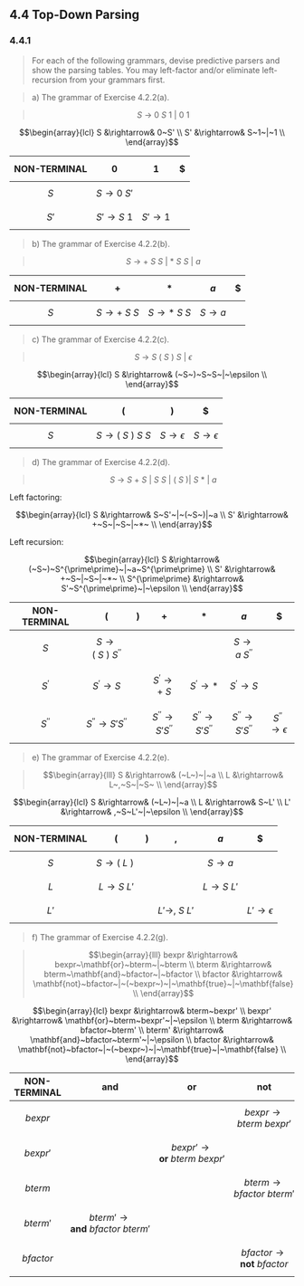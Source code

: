 ## 4.4 Top-Down Parsing

### 4.4.1

> For each of the following grammars, devise predictive parsers and show the parsing tables. You may left-factor and/or eliminate left-recursion from your grammars first.

> a) The grammar of Exercise 4.2.2(a).

> $$ S~\rightarrow~0~S~1~|~0~1$$

$$\begin{array}{lcl}
S &\rightarrow& 0~S' \\
S' &\rightarrow& S~1~|~1 \\
\end{array}$$

| NON-TERMINAL | $$0$$ | $$1$$ | $$\$$$ |
|:------------:|:-:|:-:|:-:|
| $$S$$ | $$S \rightarrow 0~S'$$| $$ $$ | $$ $$ |
| $$S'$$ | $$S' \rightarrow S~1$$ | $$S' \rightarrow 1$$ | $$ $$ |

> b) The grammar of Exercise 4.2.2(b).

> $$S~\rightarrow~+~S~S~|~*~S~S~|~a$$

| NON-TERMINAL | $$+$$ | $$*$$ | $$a$$ | $$\$$$ |
|:------------:|:-:|:-:|:-:|:-:|
| $$S$$ | $$S \rightarrow +~S~S$$| $$S \rightarrow *~S~S$$ | $$S \rightarrow a$$ | $$ $$ |

> c) The grammar of Exercise 4.2.2(c).

> $$S~\rightarrow~S~(~S~)~S~|~\epsilon$$

$$\begin{array}{lcl}
S &\rightarrow& (~S~)~S~S~|~\epsilon \\
\end{array}$$

| NON-TERMINAL | $$($$ | $$)$$ | $$\$$$ |
|:------------:|:-:|:-:|:-:|
| $$S$$ | $$S \rightarrow (~S~)~S~S$$| $$S \rightarrow \epsilon$$ | $$S \rightarrow \epsilon$$ |

> d) The grammar of Exercise 4.2.2(d).

> $$S~\rightarrow~S~+~S~|~S~S~|~(~S~)|~S~*~|~a$$

Left factoring:

$$\begin{array}{lcl}
S &\rightarrow& S~S'~|~(~S~)|~a \\
S' &\rightarrow& +~S~|~S~|~*~ \\
\end{array}$$

Left recursion:

$$\begin{array}{lcl}
S &\rightarrow& (~S~)~S^{\prime\prime}~|~a~S^{\prime\prime} \\
S' &\rightarrow& +~S~|~S~|~*~ \\
S^{\prime\prime} &\rightarrow& S'~S^{\prime\prime}~|~\epsilon \\
\end{array}$$

| NON-TERMINAL | $$($$ | $$)$$ | $$+$$ | $$*$$ | $$a$$ | $$\$$$ |
|:------------:|:-:|:-:|:-:|:-:|:-:|:-:|
| $$S$$ | $$S \rightarrow (~S~)~S^{\prime\prime}$$ | $$ $$ | $$ $$ | $$ $$ | $$S \rightarrow a~S^{\prime\prime}$$ | $$ $$ |
| $$S^{\prime}$$ | $$S^{\prime} \rightarrow S$$ | $$ $$ | $$S^{\prime} \rightarrow +~S$$ | $$S^{\prime} \rightarrow *$$ | $$S^{\prime} \rightarrow S$$ | $$ $$ |
| $$S^{\prime\prime}$$ | $$S^{\prime\prime} \rightarrow S'S^{\prime\prime}$$ | $$ $$ | $$S^{\prime\prime} \rightarrow S'S^{\prime\prime}$$ | $$S^{\prime\prime} \rightarrow S'S^{\prime\prime}$$ | $$S^{\prime\prime} \rightarrow S'S^{\prime\prime}$$ | $$S^{\prime\prime} \rightarrow \epsilon$$ |

> e) The grammar of Exercise 4.2.2(e).

> $$\begin{array}{lll}
S &\rightarrow& (~L~)~|~a \\
L &\rightarrow& L~,~S~|~S~ \\
\end{array}$$

$$\begin{array}{lcl}
S &\rightarrow& (~L~)~|~a \\
L &\rightarrow& S~L' \\
L' &\rightarrow& ,~S~L'~|~\epsilon \\
\end{array}$$

| NON-TERMINAL | $$($$ | $$)$$ | $$,$$ | $$a$$ | $$\$$$ |
|:------------:|:-:|:-:|:-:|:-:|:-:|
| $$S$$ | $$S \rightarrow (~L~)~$$ | $$ $$ | $$ $$ | $$S \rightarrow a$$ | $$ $$ |
| $$L$$ | $$L \rightarrow S~L'$$ | $$ $$ | $$ $$ | $$L \rightarrow S~L'$$ | $$ $$ |
| $$L'$$ | $$ $$ | $$ $$ | $$L' \rightarrow ,~S~L'$$ | $$ $$ | $$L' \rightarrow \epsilon$$ |

> f) The grammar of Exercise 4.2.2(g).

> $$\begin{array}{lll}
bexpr &\rightarrow& bexpr~\mathbf{or}~bterm~|~bterm \\
bterm &\rightarrow& bterm~\mathbf{and}~bfactor~|~bfactor \\
bfactor &\rightarrow& \mathbf{not}~bfactor~|~(~bexpr~)~|~\mathbf{true}~|~\mathbf{false} \\
\end{array}$$

$$\begin{array}{lcl}
bexpr &\rightarrow& bterm~bexpr' \\
bexpr' &\rightarrow& \mathbf{or}~bterm~bexpr'~|~\epsilon \\
bterm &\rightarrow& bfactor~bterm' \\
bterm' &\rightarrow& \mathbf{and}~bfactor~bterm'~|~\epsilon \\
bfactor &\rightarrow& \mathbf{not}~bfactor~|~(~bexpr~)~|~\mathbf{true}~|~\mathbf{false} \\
\end{array}$$

| NON-TERMINAL | $$\mathbf{and}$$ | $$\mathbf{or}$$ | $$\mathbf{not}$$ | $$($$ | $$)$$ | $$\mathbf{true}$$ | $$\mathbf{false}$$ | $$\$$$ |
|:------------:|:-:|:-:|:-:|:-:|:-:|:-:|:-:|:-:|
| $$bexpr$$ | $$ $$ | $$ $$ | $$bexpr \rightarrow bterm~bexpr'$$ | $$bexpr \rightarrow bterm~bexpr'$$ | $$ $$ | $$bexpr \rightarrow bterm~bexpr'$$ | $$bexpr \rightarrow bterm~bexpr'$$ | $$ $$ |
| $$bexpr'$$ | $$ $$ | $$bexpr' \rightarrow \mathbf{or}~bterm~bexpr'$$ | $$ $$ | $$ $$ | $$bexpr' \rightarrow \epsilon$$ | $$ $$ | $$ $$ | $$bexpr' \rightarrow \epsilon$$ |
| $$bterm$$ | $$ $$ | $$ $$ | $$bterm \rightarrow bfactor~bterm'$$ | $$bterm \rightarrow bfactor~bterm'$$ | $$ $$ | $$bterm \rightarrow bfactor~bterm'$$ | $$bterm \rightarrow bfactor~bterm'$$ | $$ $$ |
| $$bterm'$$ | $$bterm' \rightarrow \mathbf{and}~bfactor~bterm'$$ | $$ $$ | $$ $$ | $$ $$ | $$bterm' \rightarrow \epsilon$$ | $$ $$ | $$ $$ | $$bterm' \rightarrow \epsilon$$ |
| $$bfactor$$ | $$ $$ | $$ $$ | $$bfactor \rightarrow \mathbf{not}~bfactor$$ | $$bfactor \rightarrow (~bexpr~)$$ | $$ $$ | $$bfactor \rightarrow \mathbf{true}$$ | $$bfactor \rightarrow \mathbf{false}$$ | $$ $$ |

